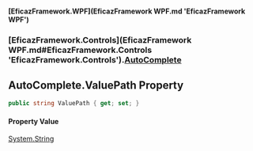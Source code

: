 #### [EficazFramework.WPF](EficazFramework WPF.md 'EficazFramework WPF')
### [EficazFramework.Controls](EficazFramework WPF.md#EficazFramework.Controls 'EficazFramework.Controls').[AutoComplete](EficazFramework.Controls/AutoComplete.md 'EficazFramework.Controls.AutoComplete')

## AutoComplete.ValuePath Property

```csharp
public string ValuePath { get; set; }
```

#### Property Value
[System.String](https://docs.microsoft.com/en-us/dotnet/api/System.String 'System.String')